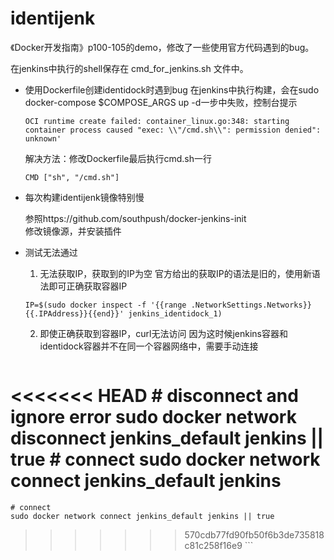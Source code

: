 # identijenk

《Docker开发指南》p100-105的demo，修改了一些使用官方代码遇到的bug。

在jenkins中执行的shell保存在 cmd_for_jenkins.sh 文件中。


- 使用Dockerfile创建identidock时遇到bug
  在jenkins中执行构建，会在sudo docker-compose $COMPOSE_ARGS up -d一步中失败，控制台提示
  ```
  OCI runtime create failed: container_linux.go:348: starting container process caused "exec: \\"/cmd.sh\\": permission denied": unknown'
  ```
  解决方法：修改Dockerfile最后执行cmd.sh一行
  ```
  CMD ["sh", "/cmd.sh"]
  ```

- 每次构建identijenk镜像特别慢 

  参照https://github.com/southpush/docker-jenkins-init  
  修改镜像源，并安装插件


- 测试无法通过
  1. 无法获取IP，获取到的IP为空
    官方给出的获取IP的语法是旧的，使用新语法即可正确获取容器IP
    ```
    IP=$(sudo docker inspect -f '{{range .NetworkSettings.Networks}}{{.IPAddress}}{{end}}' jenkins_identidock_1)
    ```
  2. 即使正确获取到容器IP，curl无法访问
    因为这时候jenkins容器和identidock容器并不在同一个容器网络中，需要手动连接
    ```
<<<<<<< HEAD
    # disconnect and ignore error
    sudo docker network disconnect jenkins_default jenkins || true
    # connect
    sudo docker network connect jenkins_default jenkins
=======
    # connect
    sudo docker network connect jenkins_default jenkins || true
>>>>>>> 570cdb77fd90fb50f6b3de735818c81c258f16e9
    ```
